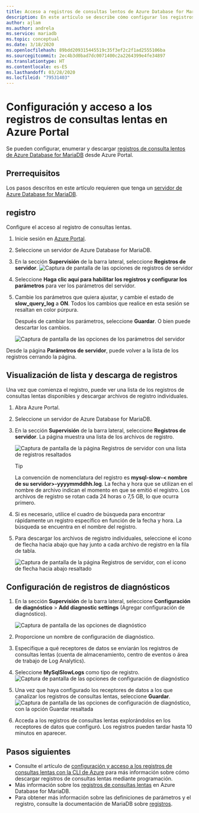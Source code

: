 ```yaml
---
title: Acceso a registros de consultas lentos de Azure Database for MariaDB mediante Azure Portal
description: En este artículo se describe cómo configurar los registros de consultas lentos en Azure Database for MariaDB, y acceder a ellos, mediante Azure Portal.
author: ajlam
ms.author: andrela
ms.service: mariadb
ms.topic: conceptual
ms.date: 3/18/2020
ms.openlocfilehash: 89bdd209315445519c35f3ef2c2f1ad2555106ba
ms.sourcegitcommit: 2ec4b3d0bad7dc0071400c2a2264399e4fe34897
ms.translationtype: HT
ms.contentlocale: es-ES
ms.lasthandoff: 03/28/2020
ms.locfileid: "79531403"
---
```

# <a name="configure-and-access-slow-query-logs-from-the-azure-portal"></a>Configuración y acceso a los registros de consultas lentas en Azure Portal

Se pueden configurar, enumerar y descargar [registros de consulta lentos de Azure Database for MariaDB](concepts-server-logs.md) desde Azure Portal.

## <a name="prerequisites"></a>Prerrequisitos
Los pasos descritos en este artículo requieren que tenga un [servidor de Azure Database for MariaDB](quickstart-create-mariadb-server-database-using-azure-portal.md).

## <a name="configure-logging"></a>registro
Configure el acceso al registro de consultas lentas. 

1. Inicie sesión en [Azure Portal](https://portal.azure.com/).

2. Seleccione un servidor de Azure Database for MariaDB.

3. En la sección **Supervisión** de la barra lateral, seleccione **Registros de servidor**. 
   ![Captura de pantalla de las opciones de registros de servidor](./media/howto-configure-server-logs-portal/1-select-server-logs-configure.png)

4. Seleccione **Haga clic aquí para habilitar los registros y configurar los parámetros** para ver los parámetros del servidor.

5. Cambie los parámetros que quiera ajustar, y cambie el estado de **slow_query_log** a **ON**. Todos los cambios que realice en esta sesión se resaltan en color púrpura. 

   Después de cambiar los parámetros, seleccione **Guardar**. O bien puede descartar los cambios.

   ![Captura de pantalla de las opciones de los parámetros del servidor](./media/howto-configure-server-logs-portal/3-save-discard.png)

Desde la página **Parámetros de servidor**, puede volver a la lista de los registros cerrando la página.

## <a name="view-list-and-download-logs"></a>Visualización de lista y descarga de registros
Una vez que comienza el registro, puede ver una lista de los registros de consultas lentas disponibles y descargar archivos de registro individuales. 

1. Abra Azure Portal.

2. Seleccione un servidor de Azure Database for MariaDB.

3. En la sección **Supervisión** de la barra lateral, seleccione **Registros de servidor**. La página muestra una lista de los archivos de registro.

   ![Captura de pantalla de la página Registros de servidor con una lista de registros resaltados](./media/howto-configure-server-logs-portal/4-server-logs-list.png)

   > [!TIP]
   > La convención de nomenclatura del registro es **mysql-slow-< nombre de su servidor>-yyyymmddhh.log**. La fecha y hora que se utilizan en el nombre de archivo indican el momento en que se emitió el registro. Los archivos de registro se rotan cada 24 horas o 7,5 GB, lo que ocurra primero.

4. Si es necesario, utilice el cuadro de búsqueda para encontrar rápidamente un registro específico en función de la fecha y hora. La búsqueda se encuentra en el nombre del registro.

5. Para descargar los archivos de registro individuales, seleccione el icono de flecha hacia abajo que hay junto a cada archivo de registro en la fila de tabla.

   ![Captura de pantalla de la página Registros de servidor, con el icono de flecha hacia abajo resaltado](./media/howto-configure-server-logs-portal/5-download.png)

## <a name="set-up-diagnostic-logs"></a>Configuración de registros de diagnósticos

1. En la sección **Supervisión** de la barra lateral, seleccione **Configuración de diagnóstico** > **Add diagnostic settings** (Agregar configuración de diagnóstico).

   ![Captura de pantalla de las opciones de diagnóstico](./media/howto-configure-server-logs-portal/add-diagnostic-setting.png)

1. Proporcione un nombre de configuración de diagnóstico.

1. Especifique a qué receptores de datos se enviarán los registros de consultas lentas (cuenta de almacenamiento, centro de eventos o área de trabajo de Log Analytics).

1. Seleccione **MySqlSlowLogs** como tipo de registro.
![Captura de pantalla de las opciones de configuración de diagnóstico](./media/howto-configure-server-logs-portal/configure-diagnostic-setting.png)

1. Una vez que haya configurado los receptores de datos a los que canalizar los registros de consultas lentas, seleccione **Guardar**.
![Captura de pantalla de las opciones de configuración de diagnóstico, con la opción Guardar resaltada](./media/howto-configure-server-logs-portal/save-diagnostic-setting.png)

1. Acceda a los registros de consultas lentas explorándolos en los receptores de datos que configuró. Los registros pueden tardar hasta 10 minutos en aparecer.

## <a name="next-steps"></a>Pasos siguientes
- Consulte el artículo de [configuración y acceso a los registros de consultas lentas con la CLI de Azure](howto-configure-server-logs-cli.md) para más información sobre cómo descargar registros de consultas lentas mediante programación.
- Más información sobre los [registros de consultas lentas](concepts-server-logs.md) en Azure Database for MariaDB.
- Para obtener más información sobre las definiciones de parámetros y el registro, consulte la documentación de MariaDB sobre [registros](https://mariadb.com/kb/en/library/slow-query-log-overview/).